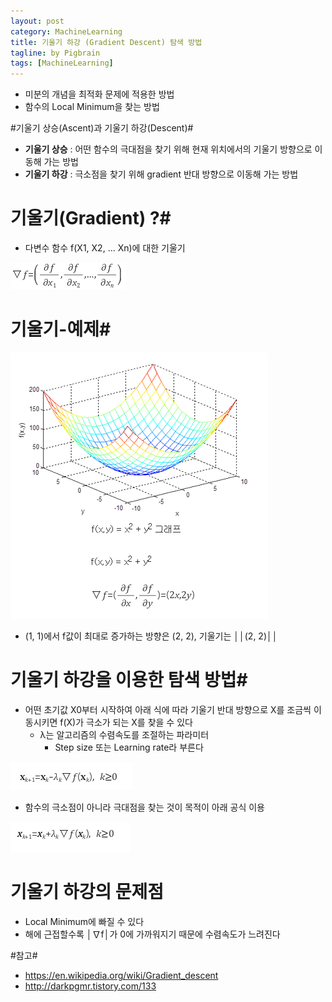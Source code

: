 ```yaml
---
layout: post
category: MachineLearning
title: 기울기 하강 (Gradient Descent) 탐색 방법
tagline: by Pigbrain
tags: [MachineLearning]
---
```


<!--more-->

* 미분의 개념을 최적화 문제에 적용한 방법 
* 함수의 Local Minimum을 찾는 방법

#기울기 상승(Ascent)과 기울기 하강(Descent)#
* **기울기 상승** : 어떤 함수의 극대점을 찾기 위해 현재 위치에서의 기울기 방향으로 이동해 가는 방법  
* **기울기 하강** : 극소점을 찾기 위해 gradient 반대 방향으로 이동해 가는 방법

# 기울기(Gradient) ?#
* 다변수 함수 f(X1, X2, ... Xn)에 대한 기울기

<img src="/assets/themes/Snail/img/MachineLearning/GradientDescent/gradient.png" alt="">  

# 기울기-예제#
<img src="/assets/themes/Snail/img/MachineLearning/GradientDescent/gradient-example.png" alt="">  

* (1, 1)에서 f값이 최대로 증가하는 방향은 (2, 2), 기울기는 ││(2, 2)││ 
  

# 기울기 하강을 이용한 탐색 방법#  
* 어떤 초기값 X0부터 시작하여 아래 식에 따라 기울기 반대 방향으로 X를 조금씩 이동시키면 f(X)가 극소가 되는 X를 찾을 수 있다  
	* λ는 알고리즘의 수렴속도를 조절하는 파라미터  
		* Step size 또는 Learning rate라 부른다  

<img src="/assets/themes/Snail/img/MachineLearning/GradientDescent/descent-formula.png" alt="">  


* 함수의 극소점이 아니라 극대점을 찾는 것이 목적이 아래 공식 이용
<img src="/assets/themes/Snail/img/MachineLearning/GradientDescent/ascent-formula.png" alt="">  
	

# 기울기 하강의 문제점 #
* Local Minimum에 빠질 수 있다  
* 해에 근접할수록 │∇f│가 0에 가까워지기 때문에 수렴속도가 느려진다


#참고#
* https://en.wikipedia.org/wiki/Gradient_descent
* http://darkpgmr.tistory.com/133